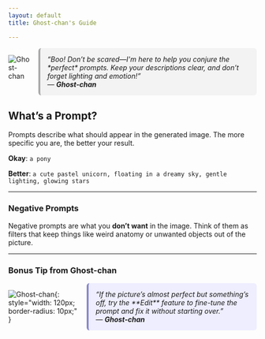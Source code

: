 ```yaml
---
layout: default
title: Ghost-chan's Guide

---
```


<div style="display: flex; align-items: flex-start; gap: 1rem; margin-bottom: 1rem;">

![Ghost-chan](/assets/images/ghostchan.png)

<div style="background-color: #f3f3f3; border-left: 4px solid #aaa; padding: 1em; border-radius: 6px; font-style: italic;">
“Boo! Don’t be scared—I'm here to help you conjure the *perfect* prompts. Keep your descriptions clear, and don’t forget lighting and emotion!”<br>
— <strong>Ghost-chan</strong>
</div>

</div>

## What’s a Prompt?

Prompts describe what should appear in the generated image. The more specific you are, the better your result.

**Okay**: `a pony`

**Better**: `a cute pastel unicorn, floating in a dreamy sky, gentle lighting, glowing stars`

---

### Negative Prompts

Negative prompts are what you **don’t want** in the image. Think of them as filters that keep things like weird anatomy or unwanted objects out of the picture.


---

### Bonus Tip from Ghost-chan

<div style="display: flex; align-items: flex-start; gap: 1rem; margin-top: 1rem;">

![Ghost-chan](/assets/images/ghostchan.png){: style="width: 120px; border-radius: 10px;" }

<div style="background-color: #eef; border-left: 4px solid #88c; padding: 1em; border-radius: 6px; font-style: italic;">
“If the picture’s almost perfect but something’s off, try the **Edit** feature to fine-tune the prompt and fix it without starting over.”<br>
— <strong>Ghost-chan</strong>
</div>

</div>

